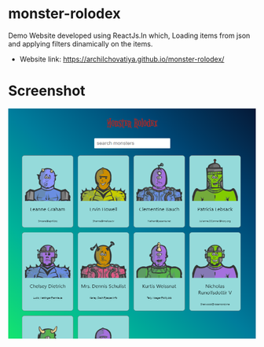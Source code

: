 # monster-rolodex
Demo Website developed using ReactJs.In which, Loading items from json and applying filters dinamically on the items.
- Website link: https://archilchovatiya.github.io/monster-rolodex/


# Screenshot
![](SS.png)

